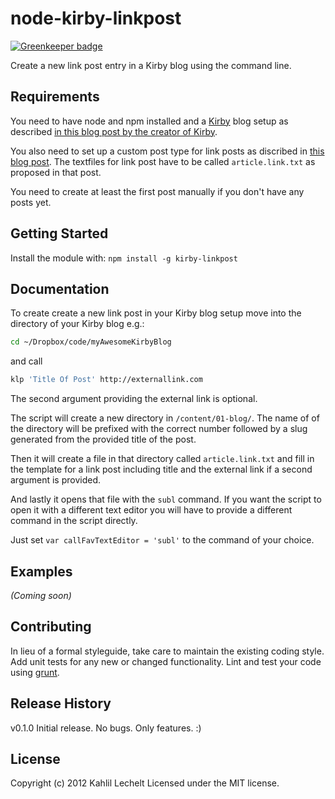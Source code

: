 # node-kirby-linkpost

[![Greenkeeper badge](https://badges.greenkeeper.io/kahlil/node-kirby-linkpost.svg)](https://greenkeeper.io/)

Create a new link post entry in a Kirby blog using the command line.

## Requirements

You need to have node and npm installed and a [Kirby](http://getkirby.com) blog setup as described [in this blog post by the creator of Kirby](http://getkirby.com/blog/how-to-build-a-blog).

You also need to set up a custom post type for link posts as discribed in [this blog post](http://getkirby.com/blog/custom-post-types). The textfiles for link post have to be called `article.link.txt` as proposed in that post.

You need to create at least the first post manually if you don't have any posts yet.

## Getting Started
Install the module with: `npm install -g kirby-linkpost`

## Documentation

To create create a new link post in your Kirby blog setup move into the directory of your Kirby blog
e.g.:

```bash
cd ~/Dropbox/code/myAwesomeKirbyBlog
```

and call

```bash
klp 'Title Of Post' http://externallink.com
```

The second argument providing the external link is optional.

The script will create a new directory in `/content/01-blog/`. The name of of the directory will be prefixed with the correct number followed by a slug generated from the provided title of the post.

Then it will create a file in that directory called `article.link.txt` and fill in the template for a link post including title and the external link if a second argument is provided.

And lastly it opens that file with the `subl` command. If you want the script to open it with a different text editor you will have to provide a different command in the script directly.

Just set `var callFavTextEditor = 'subl'` to the command of your choice.

## Examples
_(Coming soon)_

## Contributing
In lieu of a formal styleguide, take care to maintain the existing coding style. Add unit tests for any new or changed functionality. Lint and test your code using [grunt](https://github.com/gruntjs/grunt).

## Release History
v0.1.0 Initial release. No bugs. Only features. :)

## License
Copyright (c) 2012 Kahlil Lechelt
Licensed under the MIT license.
